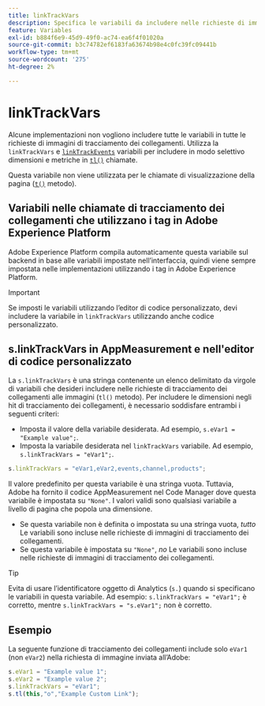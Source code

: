 ```yaml
---
title: linkTrackVars
description: Specifica le variabili da includere nelle richieste di immagini di tracciamento dei collegamenti.
feature: Variables
exl-id: b884f6e9-45d9-49f0-ac74-ea6f4f01020a
source-git-commit: b3c74782ef6183fa63674b98e4c0fc39fc09441b
workflow-type: tm+mt
source-wordcount: '275'
ht-degree: 2%

---
```


# linkTrackVars

Alcune implementazioni non vogliono includere tutte le variabili in tutte le richieste di immagini di tracciamento dei collegamenti. Utilizza la `linkTrackVars` e [`linkTrackEvents`](linktrackevents.md) variabili per includere in modo selettivo dimensioni e metriche in [`tl()`](../functions/tl-method.md) chiamate.

Questa variabile non viene utilizzata per le chiamate di visualizzazione della pagina ([`t()`](../functions/t-method.md) metodo).

## Variabili nelle chiamate di tracciamento dei collegamenti che utilizzano i tag in Adobe Experience Platform

Adobe Experience Platform compila automaticamente questa variabile sul backend in base alle variabili impostate nell’interfaccia, quindi viene sempre impostata nelle implementazioni utilizzando i tag in Adobe Experience Platform.

>[!IMPORTANT]
>
>Se imposti le variabili utilizzando l’editor di codice personalizzato, devi includere la variabile in `linkTrackVars` utilizzando anche codice personalizzato.

## s.linkTrackVars in AppMeasurement e nell&#39;editor di codice personalizzato

La `s.linkTrackVars` è una stringa contenente un elenco delimitato da virgole di variabili che desideri includere nelle richieste di tracciamento dei collegamenti alle immagini (`tl()` metodo). Per includere le dimensioni negli hit di tracciamento dei collegamenti, è necessario soddisfare entrambi i seguenti criteri:

* Imposta il valore della variabile desiderata. Ad esempio, `s.eVar1 = "Example value";`.
* Imposta la variabile desiderata nel `linkTrackVars` variabile. Ad esempio, `s.linkTrackVars = "eVar1";`.

```js
s.linkTrackVars = "eVar1,eVar2,events,channel,products";
```

Il valore predefinito per questa variabile è una stringa vuota. Tuttavia, Adobe ha fornito il codice AppMeasurement nel Code Manager dove questa variabile è impostata su `"None"`. I valori validi sono qualsiasi variabile a livello di pagina che popola una dimensione.

* Se questa variabile non è definita o impostata su una stringa vuota, *tutto* Le variabili sono incluse nelle richieste di immagini di tracciamento dei collegamenti.
* Se questa variabile è impostata su `"None"`, *no* Le variabili sono incluse nelle richieste di immagini di tracciamento dei collegamenti.

>[!TIP]
>
>Evita di usare l’identificatore oggetto di Analytics (`s.`) quando si specificano le variabili in questa variabile. Ad esempio: `s.linkTrackVars = "eVar1";` è corretto, mentre `s.linkTrackVars = "s.eVar1";` non è corretto.

## Esempio

La seguente funzione di tracciamento dei collegamenti include solo `eVar1` (non `eVar2`) nella richiesta di immagine inviata all’Adobe:

```js
s.eVar1 = "Example value 1";
s.eVar2 = "Example value 2";
s.linkTrackVars = "eVar1";
s.tl(this,"o","Example Custom Link");
```
